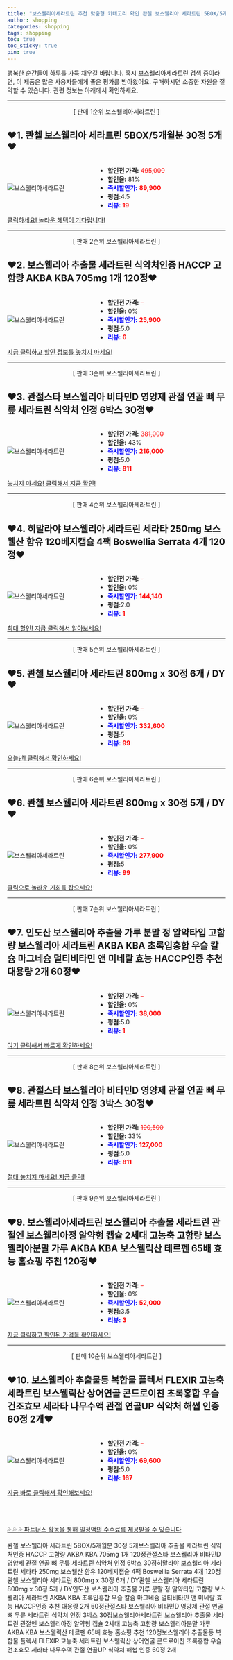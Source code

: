 ```yaml
---
title: "보스웰리아세라트린 추천 맞춤형 카테고리 확인 콴첼 보스웰리아 세라트린 5BOX/5개월분 30정"
author: shopping
categories: shopping
tags: shopping
toc: true
toc_sticky: true
pin: true
---
```

행복한 순간들이 하루를 가득 채우길 바랍니다. 혹시 보스웰리아세라트린 검색 중이라면, 이 제품은 많은 사용자들에게 좋은 평가를 받아왔어요. 구매하시면 소중한 자원을 절약할 수 있습니다. 관련 정보는 아래에서 확인하세요.

---
<p class="toplist" style="margin: 0 auto; display: block; width: fit-content;">[ 판매 1순위 보스웰리아세라트린 ]</p>

<h2><strong>❤️1. 콴첼 보스웰리아 세라트린 5BOX/5개월분 30정 5개❤️</strong></h2>

<div style="display: flex; align-items: center;">
    <div style="flex: 0.4;">
        <img src="https://thumbnail9.coupangcdn.com/thumbnails/remote/230x230ex/image/vendor_inventory/38f7/e268cfa45a01cee444f0241476c46a67f0847b9af234b9ee44debeb4eaf8.jpg" alt="보스웰리아세라트린" style="max-width: 100%;">
    </div>
    <div style="flex: 0.6; margin-left: 10px;">
        <ul>
            <li><strong>할인전 가격:</strong> <del style="color: red;">495,000</del></li>
            <li><strong>할인율:</strong> 81%</li>
            <li><span style='color:blue'><strong>즉시할인가:</strong></span> <span style='color:red'><strong>89,900</strong></span></li>
            <li><strong>평점:</strong>4.5</li>
            <li><span style='color:blue'><strong>리뷰:</strong></span> <span style='color:red'><strong>19</strong></span></li>
        </ul>
    </div>
</div>
<div class="center">
    <a href="https://selin100587.github.io?lptag=AF9450613&subid=githubio&pageKey=8204212624&traceid=V0-153&itemId=20432398410&vendorItemId=87513421215" class="myButton">
        클릭하세요! 놀라운 혜택이 기다립니다!
    </a>
</div>


---
<p class="toplist" style="margin: 0 auto; display: block; width: fit-content;">[ 판매 2순위 보스웰리아세라트린 ]</p>

<h2><strong>❤️2. 보스웰리아 추출물 세라트린 식약처인증 HACCP 고함량 AKBA KBA 705mg 1개 120정❤️</strong></h2>

<div style="display: flex; align-items: center;">
    <div style="flex: 0.4;">
        <img src="https://thumbnail9.coupangcdn.com/thumbnails/remote/230x230ex/image/vendor_inventory/56e0/6df345d456cf52a43c70e9f144401bccc63c05ad5eceff4ae8b0f7af1d8a.jpg" alt="보스웰리아세라트린" style="max-width: 100%;">
    </div>
    <div style="flex: 0.6; margin-left: 10px;">
        <ul>
            <li><strong>할인전 가격:</strong> <del style="color: red;">-</del></li>
            <li><strong>할인율:</strong> 0%</li>
            <li><span style='color:blue'><strong>즉시할인가:</strong></span> <span style='color:red'><strong>25,900</strong></span></li>
            <li><strong>평점:</strong>5.0</li>
            <li><span style='color:blue'><strong>리뷰:</strong></span> <span style='color:red'><strong>6</strong></span></li>
        </ul>
    </div>
</div>
<div class="center">
    <a href="https://selin100587.github.io?lptag=AF9450613&subid=githubio&pageKey=7709809298&traceid=V0-153&itemId=20663962872&vendorItemId=88929441739" class="myButton">
        지금 클릭하고 할인 정보를 놓치지 마세요!
    </a>
</div>


---
<p class="toplist" style="margin: 0 auto; display: block; width: fit-content;">[ 판매 3순위 보스웰리아세라트린 ]</p>

<h2><strong>❤️3. 관절스타 보스웰리아 비타민D 영양제 관절 연골 뼈 무릎 세라트린 식약처 인정 6박스 30정❤️</strong></h2>

<div style="display: flex; align-items: center;">
    <div style="flex: 0.4;">
        <img src="https://thumbnail7.coupangcdn.com/thumbnails/remote/230x230ex/image/vendor_inventory/a5b8/4eb3b2d6ab0facf54bc05e839878837a17017720ac57058309315c7acd96.jpg" alt="보스웰리아세라트린" style="max-width: 100%;">
    </div>
    <div style="flex: 0.6; margin-left: 10px;">
        <ul>
            <li><strong>할인전 가격:</strong> <del style="color: red;">381,000</del></li>
            <li><strong>할인율:</strong> 43%</li>
            <li><span style='color:blue'><strong>즉시할인가:</strong></span> <span style='color:red'><strong>216,000</strong></span></li>
            <li><strong>평점:</strong>5.0</li>
            <li><span style='color:blue'><strong>리뷰:</strong></span> <span style='color:red'><strong>811</strong></span></li>
        </ul>
    </div>
</div>
<div class="center">
    <a href="https://selin100587.github.io?lptag=AF9450613&subid=githubio&pageKey=7707055767&traceid=V0-153&itemId=20649525932&vendorItemId=87722652751" class="myButton">
        놓치지 마세요! 클릭해서 지금 확인!
    </a>
</div>


---
<p class="toplist" style="margin: 0 auto; display: block; width: fit-content;">[ 판매 4순위 보스웰리아세라트린 ]</p>

<h2><strong>❤️4. 히말라야 보스웰리아 세라트린 세라타 250mg 보스웰산 함유 120베지캡슐 4팩 Boswellia Serrata 4개 120정❤️</strong></h2>

<div style="display: flex; align-items: center;">
    <div style="flex: 0.4;">
        <img src="https://thumbnail8.coupangcdn.com/thumbnails/remote/230x230ex/image/vendor_inventory/db4f/ce8c1199d92254c32304b1836fcd12e3060b4b5897998ade9d43b7040007.png" alt="보스웰리아세라트린" style="max-width: 100%;">
    </div>
    <div style="flex: 0.6; margin-left: 10px;">
        <ul>
            <li><strong>할인전 가격:</strong> <del style="color: red;">-</del></li>
            <li><strong>할인율:</strong> 0%</li>
            <li><span style='color:blue'><strong>즉시할인가:</strong></span> <span style='color:red'><strong>144,140</strong></span></li>
            <li><strong>평점:</strong>2.0</li>
            <li><span style='color:blue'><strong>리뷰:</strong></span> <span style='color:red'><strong>1</strong></span></li>
        </ul>
    </div>
</div>
<div class="center">
    <a href="https://selin100587.github.io?lptag=AF9450613&subid=githubio&pageKey=8203954063&traceid=V0-153&itemId=21076992559&vendorItemId=88139168961" class="myButton">
        최대 할인! 지금 클릭해서 알아보세요!
    </a>
</div>


---
<p class="toplist" style="margin: 0 auto; display: block; width: fit-content;">[ 판매 5순위 보스웰리아세라트린 ]</p>

<h2><strong>❤️5. 콴첼 보스웰리아 세라트린 800mg x 30정 6개 / DY❤️</strong></h2>

<div style="display: flex; align-items: center;">
    <div style="flex: 0.4;">
        <img src="https://thumbnail8.coupangcdn.com/thumbnails/remote/230x230ex/image/vendor_inventory/2a92/1f3277dd01b0e64f88b1790173c1651765fc151cd1d4dcaae44b309ef1db.jpg" alt="보스웰리아세라트린" style="max-width: 100%;">
    </div>
    <div style="flex: 0.6; margin-left: 10px;">
        <ul>
            <li><strong>할인전 가격:</strong> <del style="color: red;">-</del></li>
            <li><strong>할인율:</strong> 0%</li>
            <li><span style='color:blue'><strong>즉시할인가:</strong></span> <span style='color:red'><strong>332,600</strong></span></li>
            <li><strong>평점:</strong>5</li>
            <li><span style='color:blue'><strong>리뷰:</strong></span> <span style='color:red'><strong>99</strong></span></li>
        </ul>
    </div>
</div>
<div class="center">
    <a href="https://selin100587.github.io?lptag=AF9450613&subid=githubio&pageKey=8204214457&traceid=V0-153&itemId=23774913430&vendorItemId=90799135432" class="myButton">
        오늘만! 클릭해서 확인하세요!
    </a>
</div>


---
<p class="toplist" style="margin: 0 auto; display: block; width: fit-content;">[ 판매 6순위 보스웰리아세라트린 ]</p>

<h2><strong>❤️6. 콴첼 보스웰리아 세라트린 800mg x 30정 5개 / DY❤️</strong></h2>

<div style="display: flex; align-items: center;">
    <div style="flex: 0.4;">
        <img src="https://thumbnail7.coupangcdn.com/thumbnails/remote/230x230ex/image/vendor_inventory/7012/26f77eeae320e5d8a2ba54f23a0095c49e02495693377e00fa3ff90d7a10.jpg" alt="보스웰리아세라트린" style="max-width: 100%;">
    </div>
    <div style="flex: 0.6; margin-left: 10px;">
        <ul>
            <li><strong>할인전 가격:</strong> <del style="color: red;">-</del></li>
            <li><strong>할인율:</strong> 0%</li>
            <li><span style='color:blue'><strong>즉시할인가:</strong></span> <span style='color:red'><strong>277,900</strong></span></li>
            <li><strong>평점:</strong>5</li>
            <li><span style='color:blue'><strong>리뷰:</strong></span> <span style='color:red'><strong>99</strong></span></li>
        </ul>
    </div>
</div>
<div class="center">
    <a href="https://selin100587.github.io?lptag=AF9450613&subid=githubio&pageKey=7903046469&traceid=V0-153&itemId=23774914877&vendorItemId=90799137059" class="myButton">
        클릭으로 놀라운 기회를 잡으세요!
    </a>
</div>


---
<p class="toplist" style="margin: 0 auto; display: block; width: fit-content;">[ 판매 7순위 보스웰리아세라트린 ]</p>

<h2><strong>❤️7. 인도산 보스웰리아 추출물 가루 분말 정 알약타입 고함량 보스웰리아 세라트린 AKBA KBA 초록입홍합 우슬 칼슘 마그네슘 멀티비타민 앤 미네랄 효능 HACCP인증 추천 대용량 2개 60정❤️</strong></h2>

<div style="display: flex; align-items: center;">
    <div style="flex: 0.4;">
        <img src="https://thumbnail8.coupangcdn.com/thumbnails/remote/230x230ex/image/vendor_inventory/e76c/5710d97c4484200c21e59545a70e75a08299019443256ba458fee6fc71b1.jpg" alt="보스웰리아세라트린" style="max-width: 100%;">
    </div>
    <div style="flex: 0.6; margin-left: 10px;">
        <ul>
            <li><strong>할인전 가격:</strong> <del style="color: red;">-</del></li>
            <li><strong>할인율:</strong> 0%</li>
            <li><span style='color:blue'><strong>즉시할인가:</strong></span> <span style='color:red'><strong>38,000</strong></span></li>
            <li><strong>평점:</strong>5.0</li>
            <li><span style='color:blue'><strong>리뷰:</strong></span> <span style='color:red'><strong>1</strong></span></li>
        </ul>
    </div>
</div>
<div class="center">
    <a href="https://selin100587.github.io?lptag=AF9450613&subid=githubio&pageKey=7777242396&traceid=V0-153&itemId=18532624395&vendorItemId=85660664648" class="myButton">
        여기 클릭해서 빠르게 확인하세요!
    </a>
</div>


---
<p class="toplist" style="margin: 0 auto; display: block; width: fit-content;">[ 판매 8순위 보스웰리아세라트린 ]</p>

<h2><strong>❤️8. 관절스타 보스웰리아 비타민D 영양제 관절 연골 뼈 무릎 세라트린 식약처 인정 3박스 30정❤️</strong></h2>

<div style="display: flex; align-items: center;">
    <div style="flex: 0.4;">
        <img src="https://thumbnail7.coupangcdn.com/thumbnails/remote/230x230ex/image/vendor_inventory/f794/01148ff1598e86be843342b1ca36b8125073a3d754185d562783af3d94bf.jpg" alt="보스웰리아세라트린" style="max-width: 100%;">
    </div>
    <div style="flex: 0.6; margin-left: 10px;">
        <ul>
            <li><strong>할인전 가격:</strong> <del style="color: red;">190,500</del></li>
            <li><strong>할인율:</strong> 33%</li>
            <li><span style='color:blue'><strong>즉시할인가:</strong></span> <span style='color:red'><strong>127,000</strong></span></li>
            <li><strong>평점:</strong>5.0</li>
            <li><span style='color:blue'><strong>리뷰:</strong></span> <span style='color:red'><strong>811</strong></span></li>
        </ul>
    </div>
</div>
<div class="center">
    <a href="https://selin100587.github.io?lptag=AF9450613&subid=githubio&pageKey=7707055767&traceid=V0-153&itemId=20649525925&vendorItemId=89117320784" class="myButton">
        절대 놓치지 마세요! 지금 클릭!
    </a>
</div>


---
<p class="toplist" style="margin: 0 auto; display: block; width: fit-content;">[ 판매 9순위 보스웰리아세라트린 ]</p>

<h2><strong>❤️9. 보스웰리아세라트린 보스웰리아 추출물 세라트린 관절엔 보스웰리아정 알약형 캡슐 2세대 고농축 고함량 보스웰리아분말 가루 AKBA KBA 보스웰릭산 테르펜 65배 효능 홈쇼핑 추천 120정❤️</strong></h2>

<div style="display: flex; align-items: center;">
    <div style="flex: 0.4;">
        <img src="https://thumbnail8.coupangcdn.com/thumbnails/remote/230x230ex/image/vendor_inventory/24d4/87ccd1e96891e40a8617aaa833bbc9c755a441e343712f6a4c3256e36ce3.jpg" alt="보스웰리아세라트린" style="max-width: 100%;">
    </div>
    <div style="flex: 0.6; margin-left: 10px;">
        <ul>
            <li><strong>할인전 가격:</strong> <del style="color: red;">-</del></li>
            <li><strong>할인율:</strong> 0%</li>
            <li><span style='color:blue'><strong>즉시할인가:</strong></span> <span style='color:red'><strong>52,000</strong></span></li>
            <li><strong>평점:</strong>3.5</li>
            <li><span style='color:blue'><strong>리뷰:</strong></span> <span style='color:red'><strong>3</strong></span></li>
        </ul>
    </div>
</div>
<div class="center">
    <a href="https://selin100587.github.io?lptag=AF9450613&subid=githubio&pageKey=7689265864&traceid=V0-153&itemId=18528893122&vendorItemId=85662748483" class="myButton">
        지금 클릭하고 할인된 가격을 확인하세요!
    </a>
</div>


---
<p class="toplist" style="margin: 0 auto; display: block; width: fit-content;">[ 판매 10순위 보스웰리아세라트린 ]</p>

<h2><strong>❤️10. 보스웰리아 추출물등 복합물 플렉서 FLEXIR 고농축 세라트린 보스웰릭산 상어연골 콘드로이친 초록홍합 우슬 건조효모 세라타 나무수액 관절 연골UP 식약처 해썹 인증 60정 2개❤️</strong></h2>

<div style="display: flex; align-items: center;">
    <div style="flex: 0.4;">
        <img src="https://thumbnail10.coupangcdn.com/thumbnails/remote/230x230ex/image/vendor_inventory/bbae/76a93eebc0963a9e796ea3801e389948e95624ddc5347c635d479cd833fb.jpg" alt="보스웰리아세라트린" style="max-width: 100%;">
    </div>
    <div style="flex: 0.6; margin-left: 10px;">
        <ul>
            <li><strong>할인전 가격:</strong> <del style="color: red;">-</del></li>
            <li><strong>할인율:</strong> 0%</li>
            <li><span style='color:blue'><strong>즉시할인가:</strong></span> <span style='color:red'><strong>69,600</strong></span></li>
            <li><strong>평점:</strong>5.0</li>
            <li><span style='color:blue'><strong>리뷰:</strong></span> <span style='color:red'><strong>167</strong></span></li>
        </ul>
    </div>
</div>
<div class="center">
    <a href="https://selin100587.github.io?lptag=AF9450613&subid=githubio&pageKey=7544054064&traceid=V0-153&itemId=18802694327&vendorItemId=84503283197" class="myButton">
        지금 바로 클릭해서 확인해보세요!
    </a>
</div>

<br><br><br>[💦 💦 💦 파트너스 활동을 통해 일정액의 수수료를 제공받을 수 있습니다](https://link.coupang.com/a/bcpT2c)<br><br>콴첼 보스웰리아 세라트린 5BOX/5개월분 30정 5개보스웰리아 추출물 세라트린 식약처인증 HACCP 고함량 AKBA KBA 705mg 1개 120정관절스타 보스웰리아 비타민D 영양제 관절 연골 뼈 무릎 세라트린 식약처 인정 6박스 30정히말라야 보스웰리아 세라트린 세라타 250mg 보스웰산 함유 120베지캡슐 4팩 Boswellia Serrata 4개 120정콴첼 보스웰리아 세라트린 800mg x 30정 6개 / DY콴첼 보스웰리아 세라트린 800mg x 30정 5개 / DY인도산 보스웰리아 추출물 가루 분말 정 알약타입 고함량 보스웰리아 세라트린 AKBA KBA 초록입홍합 우슬 칼슘 마그네슘 멀티비타민 앤 미네랄 효능 HACCP인증 추천 대용량 2개 60정관절스타 보스웰리아 비타민D 영양제 관절 연골 뼈 무릎 세라트린 식약처 인정 3박스 30정보스웰리아세라트린 보스웰리아 추출물 세라트린 관절엔 보스웰리아정 알약형 캡슐 2세대 고농축 고함량 보스웰리아분말 가루 AKBA KBA 보스웰릭산 테르펜 65배 효능 홈쇼핑 추천 120정보스웰리아 추출물등 복합물 플렉서 FLEXIR 고농축 세라트린 보스웰릭산 상어연골 콘드로이친 초록홍합 우슬 건조효모 세라타 나무수액 관절 연골UP 식약처 해썹 인증 60정 2개